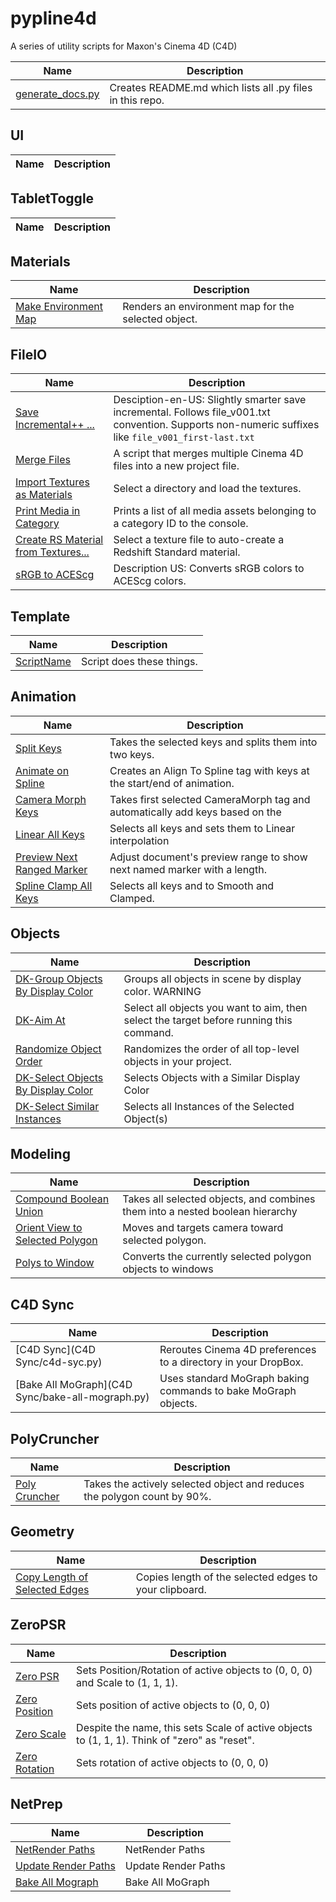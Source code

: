 # pypline4d

A series of utility scripts for Maxon's Cinema 4D (C4D)

| Name | Description |
|------|-------------|
| [generate_docs.py](generate-readme.py) | Creates README.md which lists all .py files in this repo. |

## UI

| Name | Description |
|------|-------------|

## TabletToggle

| Name | Description |
|------|-------------|

## Materials

| Name | Description |
|------|-------------|
| [Make Environment Map](Materials/make-environment-map.py) | Renders an environment map for the selected object. |

## FileIO

| Name | Description |
|------|-------------|
| [Save Incremental++ ...](FileIO/save-incremental.py) | Desciption-en-US: Slightly smarter save incremental. Follows file_v001.txt convention. Supports non-numeric suffixes like `file_v001_first-last.txt` |
| [Merge Files](FileIO/merge-files-in-directory.py) | A script that merges multiple Cinema 4D files into a new project file. |
| [Import Textures as Materials](FileIO/import-textures-as-materials.py) | Select a directory and load the textures. |
| [Print Media in Category](FileIO/print-media-in-category.py) | Prints a list of all media assets belonging to a category ID to the console. |
| [Create RS Material from Textures...](FileIO/create-rs-material-from-textures.py) | Select a texture file to auto-create a Redshift Standard material. |
| [sRGB to ACEScg](FileIO/srgb-to-acescg.py) | Description US: Converts sRGB colors to ACEScg colors. |

## Template

| Name | Description |
|------|-------------|
| [ScriptName](Template/c4d-script-template.py) | Script does these things. |

## Animation

| Name | Description |
|------|-------------|
| [Split Keys](Animation/split-keys.py) | Takes the selected keys and splits them into two keys. |
| [Animate on Spline](Animation/animate-on-spline.py) | Creates an Align To Spline tag with keys at the start/end of animation. |
| [Camera Morph Keys](Animation/camera-morph-keys.py) | Takes first selected CameraMorph tag and automatically add keys based on the |
| [Linear All Keys](Animation/linear-all-keys.py) | Selects all keys and sets them to Linear interpolation |
| [Preview Next Ranged Marker](Animation/next-ranged-marker.py) | Adjust document's preview range to show next named marker with a length. |
| [Spline Clamp All Keys](Animation/spline-clamp-all-keys.py) | Selects all keys and to Smooth and Clamped. |

## Objects

| Name | Description |
|------|-------------|
| [DK-Group Objects By Display Color](Objects/group-by-color.py) | Groups all objects in scene by display color. WARNING |
| [DK-Aim At](Objects/aim-at.py) | Select all objects you want to aim, then select the target before running this command. |
| [Randomize Object Order](Objects/randomize-object-order.py) | Randomizes the order of all top-level objects in your project. |
| [DK-Select Objects By Display Color](Objects/select-by-display-color.py) | Selects Objects with a Similar Display Color |
| [DK-Select Similar Instances](Objects/select-similar-instances.py) | Selects all Instances of the Selected Object(s) |

## Modeling

| Name | Description |
|------|-------------|
| [Compound Boolean Union](Modeling/compound-boole-union.py) | Takes all selected objects, and combines them into a nested boolean hierarchy |
| [Orient View to Selected Polygon](Modeling/orient-view-to-selected-polygon.py) | Moves and targets camera toward selected polygon. |
| [Polys to Window](Modeling/polys-to-window.py) | Converts the currently selected polygon objects to windows |

## C4D Sync

| Name | Description |
|------|-------------|
| [C4D Sync](C4D Sync/c4d-syc.py) | Reroutes Cinema 4D preferences to a directory in your DropBox. |
| [Bake All MoGraph](C4D Sync/bake-all-mograph.py) | Uses standard MoGraph baking commands to bake MoGraph objects. |

## PolyCruncher

| Name | Description |
|------|-------------|
| [Poly Cruncher](PolyCruncher/poly-cruncher.py) | Takes the actively selected object and reduces the polygon count by 90%. |

## Geometry

| Name | Description |
|------|-------------|
| [Copy Length of Selected Edges](Geometry/print-edge-lengths.py) | Copies length of the selected edges to your clipboard. |

## ZeroPSR

| Name | Description |
|------|-------------|
| [Zero PSR](ZeroPSR/zero-psr.py) | Sets Position/Rotation of active objects to (0, 0, 0) and Scale to (1, 1, 1). |
| [Zero Position](ZeroPSR/zero-position.py) | Sets position of active objects to (0, 0, 0) |
| [Zero Scale](ZeroPSR/zero-scale.py) | Despite the name, this sets Scale of active objects to (1, 1, 1). Think of "zero" as "reset". |
| [Zero Rotation](ZeroPSR/zero-rotation.py) | Sets rotation of active objects to (0, 0, 0) |

## NetPrep

| Name | Description |
|------|-------------|
| [NetRender Paths](NetPrep/net-render-paths.py) | NetRender Paths |
| [Update Render Paths](NetPrep/update-render-paths.py) | Update Render Paths |
| [Bake All Mograph](NetPrep/bake-all-mograph.py) | Bake All MoGraph |

